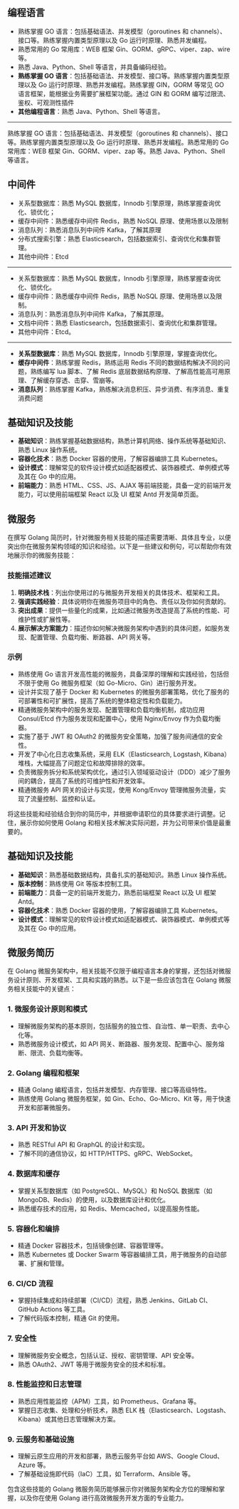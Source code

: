 ## 编程语言

- 熟练掌握 GO 语言：包括基础语法、并发模型（goroutines 和 channels）、接口等。熟练掌握内置类型原理以及 Go 运行时原理、熟悉并发编程。
- 熟悉常用的 Go 常用库：WEB 框架 Gin、GORM、gRPC、viper、zap、wire 等。
- 熟悉 Java、Python、Shell 等语言，并具备编码经验。
- **熟练掌握 GO 语言**：包括基础语法、并发模型、接口等。熟练掌握内置类型原理以及 Go 运行时原理、熟悉并发编程。熟练掌握 GIN，GORM 等常见 GO 语言框架，能根据业务需要扩展框架功能。通过 GIN 和 GORM 编写过限流、鉴权、可观测性插件
- **其他编程语言**：熟悉 Java、Python、Shell 等语言。

---

熟练掌握 GO 语言：包括基础语法、并发模型（goroutines 和 channels）、接口等。熟练掌握内置类型原理以及 Go 运行时原理、熟悉并发编程。熟悉常用的 Go 常用库：WEB 框架 Gin、GORM、viper、zap 等。熟悉 Java、Python、Shell 等语言。

## 中间件

- 关系型数据库：熟悉 MySQL 数据库，Innodb 引擎原理，熟练掌握查询优化、锁优化；  
- 缓存中间件：熟悉缓存中间件 Redis，熟悉 NoSQL 原理、使用场景以及限制  
- 消息队列：熟悉消息队列中间件 Kafka，了解其原理
- 分布式搜索引擎：熟悉 Elasticsearch，包括数据索引、查询优化和集群管理。
- 其他中间件：Etcd

---

- 关系型数据库：熟悉 MySQL 数据库，Innodb 引擎原理，熟练掌握查询优化、锁优化。
- 缓存中间件：熟悉缓存中间件 Redis，熟悉 NoSQL 原理、使用场景以及限制。
- 消息队列：熟悉消息队列中间件 Kafka，了解其原理。
- 文档中间件：熟悉 Elasticsearch，包括数据索引、查询优化和集群管理。
- 其他中间件：Etcd。

---
- **关系型数据库**：熟悉 MySQL 数据库，Innodb 引擎原理，掌握查询优化。
- **缓存中间件**：熟练掌握 Redis，熟练运用 Redis 不同的数据结构解决不同的问题，熟练编写 lua 脚本、了解 Redis 底层数据结构原理、了解高性能高可用原理、了解缓存穿透、击穿、雪崩等。
- **消息队列**：熟练掌握 Kafka，熟练解决消息积压、异步消费、有序消息、重复消费问题

## 基础知识及技能

- **基础知识**：熟练掌握基础数据结构，熟悉计算机网络、操作系统等基础知识、熟悉 Linux 操作系统。
- **容器化技术**：熟悉 Docker 容器的使用，了解容器编排工具 Kubernetes。
- **设计模式**：理解常见的软件设计模式如适配器模式、装饰器模式、单例模式等及其在 Go 中的应用。
- **前端能力**：熟悉 HTML、CSS、JS、AJAX 等前端技能，具备一定的前端开发能力，可以使用前端框架 React 以及 UI 框架 Antd 开发简单页面。

## 微服务

在撰写 Golang 简历时，针对微服务相关技能的描述需要清晰、具体且专业，以便突出你在微服务架构领域的知识和经验。以下是一些建议和例句，可以帮助你有效地展示你的微服务技能：

### 技能描述建议

1. **明确技术栈**：列出你使用过的与微服务开发相关的具体技术、框架和工具。
2. **强调实践经验**：具体说明你在微服务项目中的角色、责任以及你如何贡献的。
3. **突出成果**：提供一些量化的成果，比如通过微服务改造提高了系统的性能、可维护性或扩展性等。
4. **展示解决方案能力**：描述你如何解决微服务架构中遇到的具体问题，如服务发现、配置管理、负载均衡、断路器、API 网关等。

### 示例

- 熟练使用 Go 语言开发高性能的微服务，具备深厚的理解和实践经验，包括但不限于使用 Go 微服务框架（如 Go-Micro、Gin）进行服务开发。
- 设计并实现了基于 Docker 和 Kubernetes 的微服务部署策略，优化了服务的可部署性和可扩展性，提高了系统的整体稳定性和负载能力。
- 精通微服务架构中的服务发现、配置管理和负载均衡机制，成功应用 Consul/Etcd 作为服务发现和配置中心，使用 Nginx/Envoy 作为负载均衡器。
- 实施了基于 JWT 和 OAuth2 的微服务安全策略，加强了服务间通信的安全性。
- 开发了中心化日志收集系统，采用 ELK（Elasticsearch, Logstash, Kibana）堆栈，大幅提高了问题定位和故障排除的效率。
- 负责微服务拆分和系统架构优化，通过引入领域驱动设计（DDD）减少了服务间的耦合，提高了系统的可维护性和开发效率。
- 精通微服务 API 网关的设计与实现，使用 Kong/Envoy 管理微服务流量，实现了流量控制、监控和认证。

将这些技能和经验结合到你的简历中，并根据申请职位的具体要求进行调整。记住，展示你如何使用 Golang 和相关技术解决实际问题，并为公司带来价值是最重要的。

## 基础知识及技能

- **基础知识**：熟悉基础数据结构，具备扎实的基础知识。熟悉 Linux 操作系统。
- **版本控制**：熟练使用 Git 等版本控制工具。
- **前端能力**：具备一定的前端开发能力，熟悉前端框架 React 以及 UI 框架 Antd。
- **容器化技术**：熟悉 Docker 容器的使用，了解容器编排工具 Kubernetes。
- **设计模式**：理解常见的软件设计模式如适配器模式、装饰器模式、单例模式等及其在 Go 中的应用。

## 微服务简历

在 Golang 微服务架构中，相关技能不仅限于编程语言本身的掌握，还包括对微服务设计原则、开发框架、工具和实践的熟悉。以下是一些应该包含在 Golang 微服务相关技能中的关键点：

### 1. 微服务设计原则和模式

- 理解微服务架构的基本原则，包括服务的独立性、自治性、单一职责、去中心化等。
- 熟悉微服务设计模式，如 API 网关、断路器、服务发现、配置中心、服务熔断、限流、负载均衡等。

### 2. Golang 编程和框架

- 精通 Golang 编程语言，包括并发模型、内存管理、接口等高级特性。
- 熟练使用 Golang 微服务框架，如 Gin、Echo、Go-Micro、Kit 等，用于快速开发和部署微服务。

### 3. API 开发和协议

- 熟悉 RESTful API 和 GraphQL 的设计和实现。
- 了解不同的通信协议，如 HTTP/HTTPS、gRPC、WebSocket。

### 4. 数据库和缓存

- 掌握关系型数据库（如 PostgreSQL、MySQL）和 NoSQL 数据库（如 MongoDB、Redis）的使用，以及数据库设计和优化。
- 熟悉缓存技术的应用，如 Redis、Memcached，以提高服务性能。

### 5. 容器化和编排

- 精通 Docker 容器技术，包括镜像创建、容器管理等。
- 熟悉 Kubernetes 或 Docker Swarm 等容器编排工具，用于微服务的自动部署、扩展和管理。

### 6. CI/CD 流程

- 掌握持续集成和持续部署（CI/CD）流程，熟悉 Jenkins、GitLab CI、GitHub Actions 等工具。
- 了解代码版本控制，精通 Git 的使用。

### 7. 安全性

- 理解微服务安全概念，包括认证、授权、密钥管理、API 安全等。
- 熟悉 OAuth2、JWT 等用于微服务安全的技术和标准。

### 8. 性能监控和日志管理

- 熟悉应用性能监控（APM）工具，如 Prometheus、Grafana 等。
- 掌握日志收集、处理和分析技术，熟悉 ELK 栈（Elasticsearch、Logstash、Kibana）或其他日志管理解决方案。

### 9. 云服务和基础设施

- 理解云原生应用的开发和部署，熟悉云服务平台如 AWS、Google Cloud、Azure 等。
- 了解基础设施即代码（IaC）工具，如 Terraform、Ansible 等。

包含这些技能的 Golang 微服务简历能够展示你对微服务架构全方位的理解和掌握，以及你在使用 Golang 进行高效微服务开发方面的专业能力。
